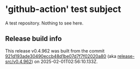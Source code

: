 # 'github-action' test subject

A test repository. Nothing to see here.


## Release build info

This release v0.4.962 was built from the commit [921d193ade30490eccb48d1be07d7f7f02020a80](https://github.com/kattecon/gh-release-test-ga/tree/921d193ade30490eccb48d1be07d7f7f02020a80) (aka [release-src/v0.4.962](https://github.com/kattecon/gh-release-test-ga/tree/release-src/v0.4.962)) on 2025-02-01T02:56:10.133Z.
        